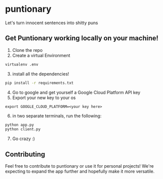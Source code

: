 # puntionary
Let's turn innocent sentences into shitty puns

## Get Puntionary working locally on your machine!

1. Clone the repo
2. Create a virtual Environment
```bash
virtualenv .env
```
3. install all the dependencies!
```bash
pip install -r requirements.txt
```
4. Go to google and get yourself a Google Cloud Platform API key 
5. Export your new key to your os
```
export GOOGLE_CLOUD_PLATFORM=<your key here>
```
6. in two separate terminals, run the following:
```bash
python app.py
python client.py
```
7. Go crazy :)

## Contributing

Feel free to contribute to puntionary or use it for personal projects! We're expecting to expand the app further and hopefully make it more versatile.
